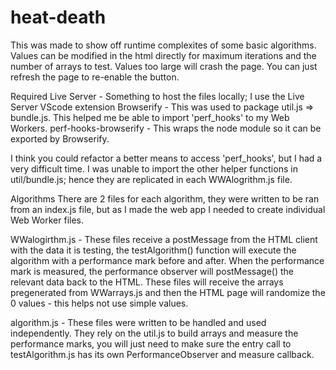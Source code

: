 # heat-death
This was made to show off runtime complexites of some basic algorithms. Values can be modified in the html directly for maximum iterations and the number of arrays to test. Values too large will crash the page. You can just refresh the page to re-enable the button.

Required
Live Server - Something to host the files locally; I use the Live Server VScode extension
Browserify - This was used to package util.js => bundle.js. This helped me be able to import 'perf_hooks' to my Web Workers. 
perf-hooks-browserify - This wraps the node module so it can be exported by Browserify.

I think you could refactor a better means to access 'perf_hooks', but I had a very difficult time. I was unable to import the other helper functions in util/bundle.js; hence they are replicated in each WWAlogrithm.js file.

Algorithms
There are 2 files for each algorithm, they were written to be ran from an index.js file, but as I made the web app I needed to create individual Web Worker files. 

WWalogirthm.js - 
These files receive a postMessage from the HTML client with the data it is testing, the testAlgorithm() function will execute the algorithm with a performance mark before and after. When the performance mark is measured, the performance observer will postMessage() the relevant data back to the HTML.
These files will receive the arrays pregenerated from WWarrays.js and then the HTML page will randomize the 0 values - this helps not use simple values.

algorithm.js - 
These files were written to be handled and used independently. They rely on the util.js to build arrays and measure the performance marks, you will just need to make sure the entry call to testAlgorithm.js has its own PerformanceObserver and measure callback.